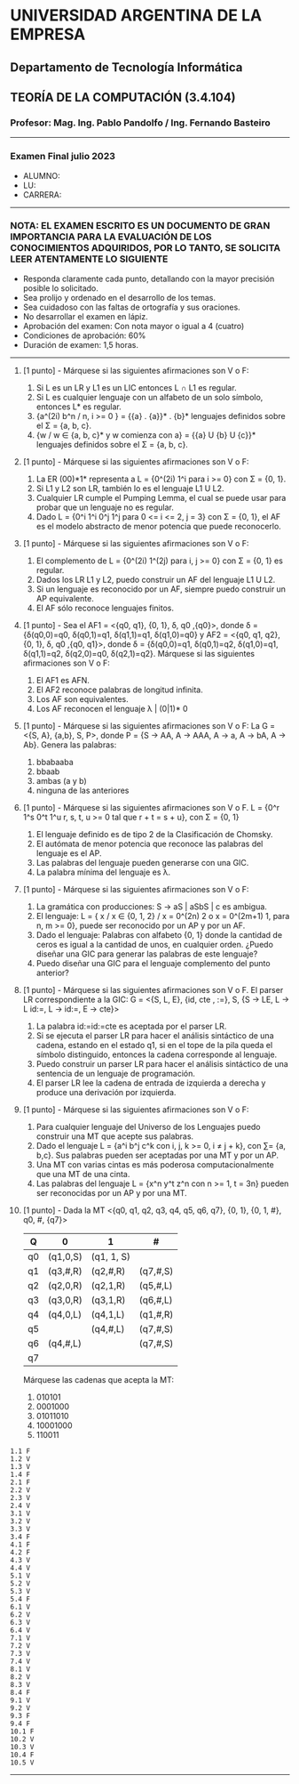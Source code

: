 # UNIVERSIDAD ARGENTINA DE LA EMPRESA

## Departamento de Tecnología Informática

## TEORÍA DE LA COMPUTACIÓN (3.4.104)

### Profesor: Mag. Ing. Pablo Pandolfo / Ing. Fernando Basteiro

---

### Examen Final julio 2023

* ALUMNO:  
* LU:
* CARRERA:

---

### NOTA: EL EXAMEN ESCRITO ES UN DOCUMENTO DE GRAN IMPORTANCIA PARA LA EVALUACIÓN DE LOS CONOCIMIENTOS ADQUIRIDOS, POR LO TANTO, SE SOLICITA LEER ATENTAMENTE LO SIGUIENTE

* Responda claramente cada punto, detallando con la mayor precisión posible lo solicitado.
* Sea prolijo y ordenado en el desarrollo de los temas.
* Sea cuidadoso con las faltas de ortografía y sus oraciones.
* No desarrollar el examen en lápiz.
* Aprobación del examen: Con nota mayor o igual a 4 (cuatro)
* Condiciones de aprobación: 60%
* Duración de examen: 1,5 horas.

---

1. [1 punto] - Márquese si las siguientes afirmaciones son V o F:
    1. Si L es un LR y L1 es un LIC entonces L ∩ L1 es regular.
    1. Si L es cualquier lenguaje con un alfabeto de un solo símbolo, entonces L\* es regular.
    1. {a^(2i) b^n / n, i >= 0 } = {{a} . {a}}\* . {b}\* lenguajes definidos sobre el Σ = {a, b, c}.
    1. {w / w ∈ {a, b, c}\*  y w comienza con a} = {{a} U {b} U {c}}\* lenguajes definidos sobre el Σ = {a, b, c}.

1. [1 punto] - Márquese si las siguientes afirmaciones son V o F:
    1. La ER (00)\*1\* representa a L = {0^(2i) 1^i para i >= 0} con Σ = {0, 1}.
    1. Si L1 y L2 son LR, también lo es el lenguaje L1 U L2.
    1. Cualquier LR cumple el Pumping Lemma, el cual se puede usar para probar que un lenguaje no es regular.
    1. Dado L = {0^i 1^i 0^j 1^j para 0 <= i <= 2, j = 3} con Σ = {0, 1}, el AF es el modelo abstracto de menor potencia que puede reconocerlo.

1. [1 punto] - Márquese si las siguientes afirmaciones son V o F:
    1. El complemento de L = {0^(2i) 1^(2j) para i, j >= 0} con Σ = {0, 1} es regular.
    1. Dados los LR L1 y L2, puedo construir un AF del lenguaje L1 U L2.
    1. Si un lenguaje es reconocido por un AF, siempre puedo construir un AP equivalente.  
    1. El AF sólo reconoce lenguajes finitos.

1. [1 punto] - Sea el AF1 = <{q0, q1}, {0, 1}, δ, q0 ,{q0}>, donde δ = {δ(q0,0)=q0, δ(q0,1)=q1, δ(q1,1)=q1, δ(q1,0)=q0} y AF2 = <{q0, q1, q2}, {0, 1}, δ, q0 ,{q0, q1}>, donde δ = {δ(q0,0)=q1, δ(q0,1)=q2, δ(q1,0)=q1, δ(q1,1)=q2, δ(q2,0)=q0, δ(q2,1)=q2}. Márquese si las siguientes afirmaciones son V o F:
    1. El AF1 es AFN.
    1. El AF2 reconoce palabras de longitud infinita.
    1. Los AF son equivalentes.
    1. Los AF reconocen el lenguaje λ | (0|1)\* 0

1. [1 punto] - Márquese si las siguientes afirmaciones son V o F: La G = <{S, A}, {a,b}, S, P>, donde P = {S -> AA, A -> AAA, A -> a, A -> bA, A -> Ab}. Genera las palabras:
    1. bbabaaba
    1. bbaab
    1. ambas (a y b)
    1. ninguna de las anteriores

1. [1 punto] - Márquese si las siguientes afirmaciones son V o F. L = {0^r 1^s 0^t  1^u r, s, t, u >= 0 tal que r + t = s + u}, con Σ = {0, 1}
    1. El lenguaje definido es de tipo 2 de la Clasificación de Chomsky.
    1. El autómata de menor potencia que reconoce las palabras del lenguaje es el AP.
    1. Las palabras del lenguaje pueden generarse con una GIC.
    1. La palabra mínima del lenguaje es λ.

1. [1 punto] - Márquese si las siguientes afirmaciones son V o F:
    1. La gramática con producciones:  S -> aS | aSbS  | c  es ambigua.
    1. El lenguaje: L = { x /  x ∈ {0, 1, 2} / x = 0^(2n) 2 o x = 0^(2m+1) 1, para n, m >= 0}, puede ser reconocido por un AP y por un AF.
    1. Dado el lenguaje: Palabras con alfabeto {0, 1} donde la cantidad de ceros es igual a la cantidad de unos, en cualquier orden. ¿Puedo diseñar una GIC para generar las palabras de este lenguaje?
    1. Puedo diseñar una GIC para el lenguaje complemento del punto anterior?

1. [1 punto] - Márquese si las siguientes afirmaciones son V o F. El parser LR correspondiente a la GIC:  G = <{S, L, E},  {id, cte , :=}, S, {S -> LE, L -> L id:=, L -> id:=, E -> cte}>
    1. La palabra id:=id:=cte es aceptada por el parser LR.
    1. Si se ejecuta el parser LR para hacer el análisis sintáctico de una cadena, estando en el estado q1, si en el tope de la pila queda el símbolo distinguido, entonces la cadena corresponde al lenguaje.
    1. Puedo construir un parser LR para hacer el análisis sintáctico de una sentencia de un lenguaje de programación.
    1. El parser LR lee la cadena de entrada de izquierda a derecha y produce una derivación por izquierda.

1. [1 punto] - Márquese si las siguientes afirmaciones son V o F:
    1. Para cualquier lenguaje del Universo de los Lenguajes puedo construir una MT que acepte sus palabras.
    1. Dado el lenguaje L = {a^i b^j c^k con i, j, k >= 0,  i ≠ j + k}, con ∑= {a, b,c}. Sus palabras pueden ser aceptadas por una MT y por un AP.
    1. Una MT con varias cintas es más poderosa computacionalmente que una MT de una cinta.
    1. Las palabras del lenguaje L = {x^n y^t z^n con n >= 1, t = 3n} pueden ser reconocidas por un AP y por una MT.

1. [1 punto] - Dada la MT <{q0, q1, q2, q3, q4, q5, q6, q7}, {0, 1}, {0, 1, #}, q0, #, {q7}>

    | Q | 0 | 1 | # |
    | -- | -- | -- | -- |
    | q0 | (q1,0,S) | (q1, 1, S) | |
    | q1 | (q3,#,R) | (q2,#,R) | (q7,#,S) |
    | q2 | (q2,0,R) | (q2,1,R) | (q5,#,L) |
    | q3 | (q3,0,R) | (q3,1,R) | (q6,#,L) |
    | q4 | (q4,0,L) | (q4,1,L) | (q1,#,R) |
    | q5 | | (q4,#,L) | (q7,#,S) |
    | q6 | (q4,#,L) | | (q7,#,S) |
    | q7 | | | |

    Márquese las cadenas que acepta la MT:
    1. 010101
    1. 0001000
    1. 01011010
    1. 10001000
    1. 110011

```plain
1.1 F
1.2 V
1.3 V
1.4 F
2.1 F
2.2 V
2.3 V
2.4 V
3.1 V
3.2 V
3.3 V
3.4 F
4.1 F
4.2 F
4.3 V
4.4 V
5.1 V
5.2 V
5.3 V
5.4 F
6.1 V
6.2 V
6.3 V
6.4 V
7.1 V
7.2 V
7.3 V
7.4 V
8.1 V
8.2 V
8.3 V
8.4 F
9.1 V
9.2 V
9.3 F
9.4 F
10.1 F
10.2 V
10.3 V
10.4 F
10.5 V
```

---
